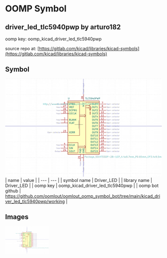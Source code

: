 # OOMP Symbol  
## driver_led_tlc5940pwp  by arturo182  
  
oomp key: oomp_kicad_driver_led_tlc5940pwp  
  
source repo at: [https://gitlab.com/kicad/libraries/kicad-symbols](https://gitlab.com/kicad/libraries/kicad-symbols)  
## Symbol  
  
[![working.png](working_600.png)](working.png)  
| name | value | 
| --- | --- | 
| symbol name | Driver_LED | 
| library name | Driver_LED | 
| oomp key | oomp_kicad_driver_led_tlc5940pwp | 
| oomp bot github | https://github.com/oomlout/oomlout_oomp_symbol_bot/tree/main/kicad_driver_led_tlc5940pwp/working | 
## Images  
  
[![working.png](working_140.png)](working.png)  
